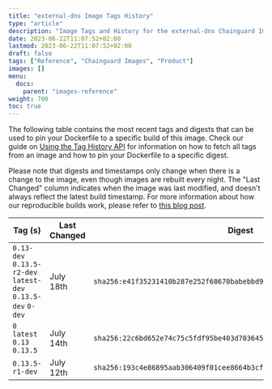 ```yaml
---
title: "external-dns Image Tags History"
type: "article"
description: "Image Tags and History for the external-dns Chainguard Image"
date: 2023-06-22T11:07:52+02:00
lastmod: 2023-06-22T11:07:52+02:00
draft: false
tags: ["Reference", "Chainguard Images", "Product"]
images: []
menu:
  docs:
    parent: "images-reference"
weight: 700
toc: true
---
```


The following table contains the most recent tags and digests that can be used to pin your Dockerfile to a specific build of this image. Check our guide on [Using the Tag History API](/chainguard/chainguard-images/using-the-tag-history-api/) for information on how to fetch all tags from an image and how to pin your Dockerfile to a specific digest.

Please note that digests and timestamps only change when there is a change to the image, even though images are rebuilt every night. The "Last Changed" column indicates when the image was last modified, and doesn't always reflect the latest build timestamp. For more information about how our reproducible builds work, please refer to [this blog post](https://www.chainguard.dev/unchained/reproducing-chainguards-reproducible-image-builds).

| Tag (s)                                                       | Last Changed | Digest                                                                    |
|---------------------------------------------------------------|--------------|---------------------------------------------------------------------------|
|  `0.13-dev` `0.13.5-r2-dev` `latest-dev` `0.13.5-dev` `0-dev` | July 18th    | `sha256:e41f35231410b287e252f68670babebbd9560b5a403efbcf95b44b039c85be2b` |
|  `0` `latest` `0.13` `0.13.5`                                 | July 14th    | `sha256:22c6bd652e74c75c5fdf95be403d703645989945914a1f966167d9fcb071e374` |
|  `0.13.5-r1-dev`                                              | July 12th    | `sha256:193c4e86895aab306409f01cee8664b3cf9d0fb0e5b8d9d2cd0c57d16f863150` |
